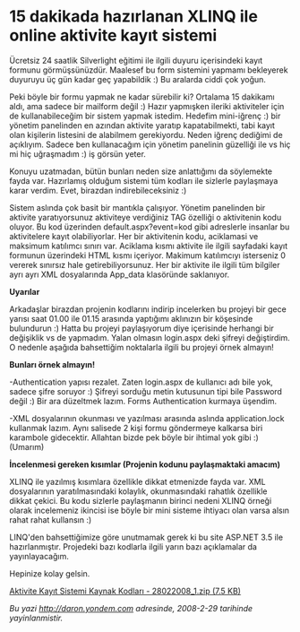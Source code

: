 # 15 dakikada hazırlanan XLINQ ile online aktivite kayıt sistemi 

Ücretsiz 24 saatlik Silverlight eğitimi ile ilgili duyuru içerisindeki
kayıt formunu görmüşsünüzdür. Maalesef bu form sistemini yapmamı
bekleyerek duyuruyu üç gün kadar geç yapabildik :) Bu aralarda ciddi çok
yoğun.

Peki böyle bir formu yapmak ne kadar sürebilir ki? Ortalama 15 dakikamı
aldı, ama sadece bir mailform değil :) Hazır yapmışken ileriki
aktiviteler için de kullanabileceğim bir sistem yapmak istedim. Hedefim
mini-iğrenç :) bir yönetim panelinden en azından aktivite yaratıp
kapatabilmekti, tabi kayıt olan kişilerin listesini de alabilmem
gerekiyordu. Neden iğrenç dediğimi de açıklıyım. Sadece ben kullanacağım
için yönetim panelinin güzelliği ile vs hiç mi hiç uğraşmadım :) iş
görsün yeter.

Konuyu uzatmadan, bütün bunları neden size anlattığımı da söylemekte
fayda var. Hazırlamış olduğum sistemi tüm kodları ile sizlerle
paylaşmaya karar verdim. Evet, birazdan indirebileceksiniz :)

Sistem aslında çok basit bir mantıkla çalışıyor. Yönetim panelinden bir
aktivite yaratıyorsunuz aktiviteye verdiğiniz TAG özelliği o aktivitenin
kodu oluyor. Bu kod üzerinden default.aspx?event=kod gibi adreslerle
insanlar bu aktivitelere kayıt olabiliyorlar. Her bir aktivitenin kodu,
aciklamasi ve maksimum katılımcı sınırı var. Aciklama kısmı aktivite ile
ilgili sayfadaki kayıt formunun üzerindeki HTML kısmı içeriyor. Makimum
katılımcıyı isterseniz 0 vererek sınırsız hale getirebiliyorsunuz. Her
bir aktivite ile ilgili tüm bilgiler ayrı ayrı XML dosyalarında
App\_data klasöründe saklanıyor.

**Uyarılar**

Arkadaşlar birazdan projenin kodlarını indirip incelerken bu projeyi bir
gece yarısı saat 01.00 ile 01.15 arasında yaptığımı aklınızın bir
köşesinde bulundurun :) Hatta bu projeyi paylaşıyorum diye içerisinde
herhangi bir değişiklik vs de yapmadım. Yalan olmasın login.aspx deki
şifreyi değiştirdim. O nedenle aşağıda bahsettiğim noktalarla ilgili bu
projeyi örnek almayın!

**Bunları örnek almayın!**

-Authentication yapısı rezalet. Zaten login.aspx de kullanıcı adı bile
yok, sadece şifre soruyor :) Şifreyi sorduğu metin kutusunun tipi bile
Password değil :) Bir ara düzeltmek lazım. Forms Authentication kurmaya
üşendim.

-XML dosyalarının okunması ve yazılması arasında aslında
application.lock kullanmak lazım. Aynı salisede 2 kişi formu göndermeye
kalkarsa biri karambole gidecektir. Allahtan bizde pek böyle bir ihtimal
yok gibi :) (Umarım)

**İncelenmesi gereken kısımlar (Projenin kodunu paylaşmaktaki amacım)**

XLINQ ile yazılmış kısımlara özellikle dikkat etmenizde fayda var. XML
dosyalarının yaratılmasındaki kolaylık, okunmasındaki rahatlık özellikle
dikkat çekici. Bu kodu sizlerle paylaşmanın birinci nedeni XLINQ örneği
olarak incelemeniz ikincisi ise böyle bir mini sisteme ihtiyacı olan
varsa alsın rahat rahat kullansın :)

LINQ'den bahsettiğimize göre unutmamak gerek ki bu site ASP.NET 3.5 ile
hazırlanmıştır. Projedeki bazı kodlarla ilgili yarın bazı açıklamalar da
yayınlayacağım.

Hepinize kolay gelsin.

[Aktivite Kayıt Sistemi Kaynak Kodları - 28022008\_1.zip (7.5
KB)](media/15_dakikada_hazirlanan_XLINQ_ile_online_aktivite_kayit_sistemi/28022008_1.zip)


*Bu yazi http://daron.yondem.com adresinde, 2008-2-29 tarihinde yayinlanmistir.*